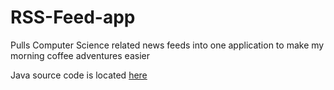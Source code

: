 # RSS-Feed-app

Pulls Computer Science related news feeds into one application to make my morning coffee adventures easier

Java source code is located [here](https://github.com/xyzcv979/RSS-Feed-app/tree/master/app/src/main/java/com/example/redditapp)
